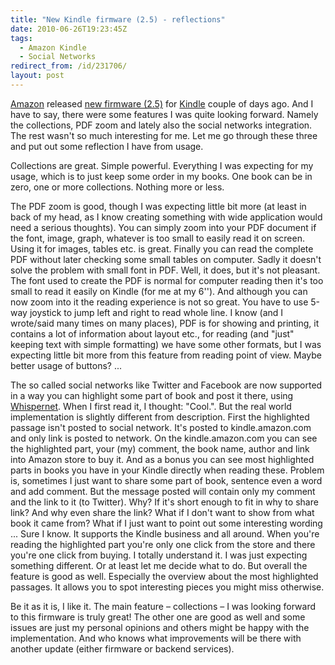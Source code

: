 ```yaml
---
title: "New Kindle firmware (2.5) - reflections"
date: 2010-06-26T19:23:45Z
tags:
  - Amazon Kindle
  - Social Networks
redirect_from: /id/231706/
layout: post
---
```

[Amazon][1] released [new firmware (2.5)][2] for [Kindle][3] couple of days ago. And I have to say, there were some features I was quite looking forward. Namely the collections, PDF zoom and lately also the social networks integration. The rest wasn't so much interesting for me. Let me go through these three and put out some reflection I have from usage.

Collections are great. Simple powerful. Everything I was expecting for my usage, which is to just keep some order in my books. One book can be in zero, one or more collections. Nothing more or less.

The PDF zoom is good, though I was expecting little bit more (at least in back of my head, as I know creating something with wide application would need a serious thoughts). You can simply zoom into your PDF document if the font, image, graph, whatever is too small to easily read it on screen. Using it for images, tables etc. is great. Finally you can read the complete PDF without later checking some small tables on computer. Sadly it doesn't solve the problem with small font in PDF. Well, it does, but it's not pleasant. The font used to create the PDF is normal for computer reading then it's too small to read it easily on Kindle (for me at my 6''). And although you can now zoom into it the reading experience is not so great. You have to use 5-way joystick to jump left and right to read whole line. I know (and I wrote/said many times on many places), PDF is for showing and printing, it contains a lot of information about layout etc., for reading (and "just" keeping text with simple formatting) we have some other formats, but I was expecting little bit more from this feature from reading point of view. Maybe better usage of buttons? ...

The so called social networks like Twitter and Facebook are now supported in a way you can highlight some part of book and post it there, using [Whispernet][4]. When I first read it, I thought: "Cool.". But the real world implementation is slightly different from description. First the highlighted passage isn't posted to social network. It's posted to kindle.amazon.com and only link is posted to network. On the kindle.amazon.com you can see the highlighted part, your (my) comment, the book name, author and link into Amazon store to buy it. And as a bonus you can see most highlighted parts in books you have in your Kindle directly when reading these. Problem is, sometimes I just want to share some part of book, sentence even a word and add comment. But the message posted will contain only my comment and the link to it (to Twitter). Why? If it's short enough to fit in why to share link? And why even share the link? What if I don't want to show from what book it came from? What if I just want to point out some interesting wording ... Sure I know. It supports the Kindle business and all around. When you're reading the highlighted part you're only one click from the store and there you're one click from buying. I totally understand it. I was just expecting something different. Or at least let me decide what to do. But overall the feature is good as well. Especially the overview about the most highlighted passages. It allows you to spot interesting pieces you might miss otherwise.

Be it as it is, I like it. The main feature – collections – I was looking forward to this firmware is truly great! The other one are good as well and some issues are just my personal opinions and others might be happy with the implementation. And who knows what improvements will be there with another update (either firmware or backend services).

[1]: http://www.amazon.com
[2]: http://www.amazon.com/gp/help/customer/display.html?nodeId=200324680
[3]: http://www.kindle.com
[4]: http://www.amazon.com/gp/help/customer/display.html/?nodeId=200375890